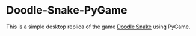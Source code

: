 # Doodle-Snake-PyGame
This is a simple desktop replica of the game [Doodle Snake](https://www.amazon.de/NER-Brothers-Doodle-Snake/dp/B007TW2O1A) using PyGame.
